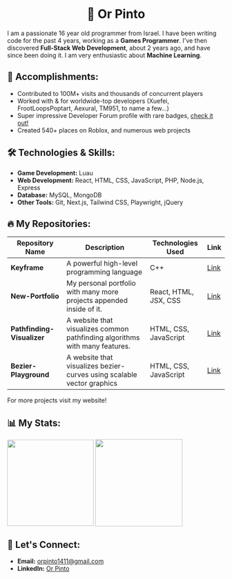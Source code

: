 # <h1 align="center">👋 Or Pinto</h1>

I am a passionate 16 year old programmer from Israel. I have been writing code for the past 4 years, working as a **Games Programmer**. I've then discovered **Full-Stack Web Development**, about 2 years ago, and have since been doing it. I am very enthusiastic about **Machine Learning**.

## 🎉 Accomplishments:
- Contributed to 100M+ visits and thousands of concurrent players
- Worked with & for worldwide-top developers (Xuefei, FrootLoopsPoptart, Aexural, TM951, to name a few...)
- Super impressive Developer Forum profile with rare badges, [check it out!](https://devforum.roblox.com/u/complexmetatable/summary)
- Created 540+ places on Roblox, and numerous web projects

## 🛠️ Technologies & Skills:
- **Game Development:** Luau
- **Web Development:** React, HTML, CSS, JavaScript, PHP, Node.js, Express
- **Database:** MySQL, MongoDB
- **Other Tools:** Git, Next.js, Tailwind CSS, Playwright, jQuery

## 🔥 My Repositories:
| Repository Name | Description | Technologies Used | Link |
|-----------------|-------------|-------------------|------|
| **Keyframe**  | A powerful high-level programming language | C++ | [Link](#https://github.com/ExpDev-mul/Keyframe) |
| **New-Portfolio**| My personal portfolio with many more projects appended inside of it. | React, HTML, JSX, CSS | [Link](#https://github.com/ExpDev-mul/New-Portfolio) |
| **Pathfinding-Visualizer**| A website that visualizes common pathfinding algorithms with many features. | HTML, CSS, JavaScript | [Link](#https://github.com/ExpDev-mul/Pathfinding-Visualizer) |
| **Bezier-Playground**| A website that visualizes bezier-curves using scalable vector graphics | HTML, CSS, JavaScript | [Link](#https://github.com/ExpDev-mul/Bezier-Playground) |

For more projects visit my website!

## 📊 My Stats:

<img height=200 align="center" src="https://my-stats-43gk.vercel.app/api/top-langs/?username=ExpDev-mul&hide=html,scss,css&langs_count=8&layout=compact&theme=radical&card_width=150" />
<img align="center" height=202 src="https://github-readme-streak-stats-git-main-davids-projects-ad77adcc.vercel.app/?user=ExpDev-mul&theme=radical"/>

## 🤝 Let's Connect:
- **Email:** orpinto1411@gmail.com
- **LinkedIn:** [Or Pinto](https://www.linkedin.com/in/or-pinto-815028319/)
